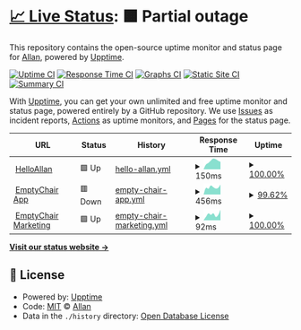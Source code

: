 # [📈 Live Status](https://status.helloallan.com): <!--live status--> **🟧 Partial outage**

This repository contains the open-source uptime monitor and status page for [Allan](http://www.helloallan.com), powered by [Upptime](https://github.com/upptime/upptime).

[![Uptime CI](https://github.com/helloallan/upptime/workflows/Uptime%20CI/badge.svg)](https://github.com/helloallan/upptime/actions?query=workflow%3A%22Uptime+CI%22)
[![Response Time CI](https://github.com/helloallan/upptime/workflows/Response%20Time%20CI/badge.svg)](https://github.com/helloallan/upptime/actions?query=workflow%3A%22Response+Time+CI%22)
[![Graphs CI](https://github.com/helloallan/upptime/workflows/Graphs%20CI/badge.svg)](https://github.com/helloallan/upptime/actions?query=workflow%3A%22Graphs+CI%22)
[![Static Site CI](https://github.com/helloallan/upptime/workflows/Static%20Site%20CI/badge.svg)](https://github.com/helloallan/upptime/actions?query=workflow%3A%22Static+Site+CI%22)
[![Summary CI](https://github.com/helloallan/upptime/workflows/Summary%20CI/badge.svg)](https://github.com/helloallan/upptime/actions?query=workflow%3A%22Summary+CI%22)

With [Upptime](https://upptime.js.org), you can get your own unlimited and free uptime monitor and status page, powered entirely by a GitHub repository. We use [Issues](https://github.com/helloallan/upptime/issues) as incident reports, [Actions](https://github.com/helloallan/upptime/actions) as uptime monitors, and [Pages](https://status.helloallan.com) for the status page.

<!--start: status pages-->
<!-- This summary is generated by Upptime (https://github.com/upptime/upptime) -->
<!-- Do not edit this manually, your changes will be overwritten -->
<!-- prettier-ignore -->
| URL | Status | History | Response Time | Uptime |
| --- | ------ | ------- | ------------- | ------ |
| <img alt="" src="https://icons.duckduckgo.com/ip3/www.helloallan.com.ico" height="13"> [HelloAllan](https://www.helloallan.com) | 🟩 Up | [hello-allan.yml](https://github.com/HelloAllan/upptime/commits/HEAD/history/hello-allan.yml) | <details><summary><img alt="Response time graph" src="./graphs/hello-allan/response-time-week.png" height="20"> 150ms</summary><br><a href="https://status.helloallan.com/history/hello-allan"><img alt="Response time 166" src="https://img.shields.io/endpoint?url=https%3A%2F%2Fraw.githubusercontent.com%2FHelloAllan%2Fupptime%2FHEAD%2Fapi%2Fhello-allan%2Fresponse-time.json"></a><br><a href="https://status.helloallan.com/history/hello-allan"><img alt="24-hour response time 280" src="https://img.shields.io/endpoint?url=https%3A%2F%2Fraw.githubusercontent.com%2FHelloAllan%2Fupptime%2FHEAD%2Fapi%2Fhello-allan%2Fresponse-time-day.json"></a><br><a href="https://status.helloallan.com/history/hello-allan"><img alt="7-day response time 150" src="https://img.shields.io/endpoint?url=https%3A%2F%2Fraw.githubusercontent.com%2FHelloAllan%2Fupptime%2FHEAD%2Fapi%2Fhello-allan%2Fresponse-time-week.json"></a><br><a href="https://status.helloallan.com/history/hello-allan"><img alt="30-day response time 153" src="https://img.shields.io/endpoint?url=https%3A%2F%2Fraw.githubusercontent.com%2FHelloAllan%2Fupptime%2FHEAD%2Fapi%2Fhello-allan%2Fresponse-time-month.json"></a><br><a href="https://status.helloallan.com/history/hello-allan"><img alt="1-year response time 166" src="https://img.shields.io/endpoint?url=https%3A%2F%2Fraw.githubusercontent.com%2FHelloAllan%2Fupptime%2FHEAD%2Fapi%2Fhello-allan%2Fresponse-time-year.json"></a></details> | <details><summary><a href="https://status.helloallan.com/history/hello-allan">100.00%</a></summary><a href="https://status.helloallan.com/history/hello-allan"><img alt="All-time uptime 99.94%" src="https://img.shields.io/endpoint?url=https%3A%2F%2Fraw.githubusercontent.com%2FHelloAllan%2Fupptime%2FHEAD%2Fapi%2Fhello-allan%2Fuptime.json"></a><br><a href="https://status.helloallan.com/history/hello-allan"><img alt="24-hour uptime 100.00%" src="https://img.shields.io/endpoint?url=https%3A%2F%2Fraw.githubusercontent.com%2FHelloAllan%2Fupptime%2FHEAD%2Fapi%2Fhello-allan%2Fuptime-day.json"></a><br><a href="https://status.helloallan.com/history/hello-allan"><img alt="7-day uptime 100.00%" src="https://img.shields.io/endpoint?url=https%3A%2F%2Fraw.githubusercontent.com%2FHelloAllan%2Fupptime%2FHEAD%2Fapi%2Fhello-allan%2Fuptime-week.json"></a><br><a href="https://status.helloallan.com/history/hello-allan"><img alt="30-day uptime 100.00%" src="https://img.shields.io/endpoint?url=https%3A%2F%2Fraw.githubusercontent.com%2FHelloAllan%2Fupptime%2FHEAD%2Fapi%2Fhello-allan%2Fuptime-month.json"></a><br><a href="https://status.helloallan.com/history/hello-allan"><img alt="1-year uptime 99.94%" src="https://img.shields.io/endpoint?url=https%3A%2F%2Fraw.githubusercontent.com%2FHelloAllan%2Fupptime%2FHEAD%2Fapi%2Fhello-allan%2Fuptime-year.json"></a></details>
| <img alt="" src="https://icons.duckduckgo.com/ip3/app.emptychair.io.ico" height="13"> [EmptyChair App](https://app.emptychair.io) | 🟥 Down | [empty-chair-app.yml](https://github.com/HelloAllan/upptime/commits/HEAD/history/empty-chair-app.yml) | <details><summary><img alt="Response time graph" src="./graphs/empty-chair-app/response-time-week.png" height="20"> 456ms</summary><br><a href="https://status.helloallan.com/history/empty-chair-app"><img alt="Response time 435" src="https://img.shields.io/endpoint?url=https%3A%2F%2Fraw.githubusercontent.com%2FHelloAllan%2Fupptime%2FHEAD%2Fapi%2Fempty-chair-app%2Fresponse-time.json"></a><br><a href="https://status.helloallan.com/history/empty-chair-app"><img alt="24-hour response time 428" src="https://img.shields.io/endpoint?url=https%3A%2F%2Fraw.githubusercontent.com%2FHelloAllan%2Fupptime%2FHEAD%2Fapi%2Fempty-chair-app%2Fresponse-time-day.json"></a><br><a href="https://status.helloallan.com/history/empty-chair-app"><img alt="7-day response time 456" src="https://img.shields.io/endpoint?url=https%3A%2F%2Fraw.githubusercontent.com%2FHelloAllan%2Fupptime%2FHEAD%2Fapi%2Fempty-chair-app%2Fresponse-time-week.json"></a><br><a href="https://status.helloallan.com/history/empty-chair-app"><img alt="30-day response time 448" src="https://img.shields.io/endpoint?url=https%3A%2F%2Fraw.githubusercontent.com%2FHelloAllan%2Fupptime%2FHEAD%2Fapi%2Fempty-chair-app%2Fresponse-time-month.json"></a><br><a href="https://status.helloallan.com/history/empty-chair-app"><img alt="1-year response time 435" src="https://img.shields.io/endpoint?url=https%3A%2F%2Fraw.githubusercontent.com%2FHelloAllan%2Fupptime%2FHEAD%2Fapi%2Fempty-chair-app%2Fresponse-time-year.json"></a></details> | <details><summary><a href="https://status.helloallan.com/history/empty-chair-app">99.62%</a></summary><a href="https://status.helloallan.com/history/empty-chair-app"><img alt="All-time uptime 99.90%" src="https://img.shields.io/endpoint?url=https%3A%2F%2Fraw.githubusercontent.com%2FHelloAllan%2Fupptime%2FHEAD%2Fapi%2Fempty-chair-app%2Fuptime.json"></a><br><a href="https://status.helloallan.com/history/empty-chair-app"><img alt="24-hour uptime 99.99%" src="https://img.shields.io/endpoint?url=https%3A%2F%2Fraw.githubusercontent.com%2FHelloAllan%2Fupptime%2FHEAD%2Fapi%2Fempty-chair-app%2Fuptime-day.json"></a><br><a href="https://status.helloallan.com/history/empty-chair-app"><img alt="7-day uptime 99.62%" src="https://img.shields.io/endpoint?url=https%3A%2F%2Fraw.githubusercontent.com%2FHelloAllan%2Fupptime%2FHEAD%2Fapi%2Fempty-chair-app%2Fuptime-week.json"></a><br><a href="https://status.helloallan.com/history/empty-chair-app"><img alt="30-day uptime 99.91%" src="https://img.shields.io/endpoint?url=https%3A%2F%2Fraw.githubusercontent.com%2FHelloAllan%2Fupptime%2FHEAD%2Fapi%2Fempty-chair-app%2Fuptime-month.json"></a><br><a href="https://status.helloallan.com/history/empty-chair-app"><img alt="1-year uptime 99.92%" src="https://img.shields.io/endpoint?url=https%3A%2F%2Fraw.githubusercontent.com%2FHelloAllan%2Fupptime%2FHEAD%2Fapi%2Fempty-chair-app%2Fuptime-year.json"></a></details>
| <img alt="" src="https://icons.duckduckgo.com/ip3/emptychair.io.ico" height="13"> [EmptyChair Marketing](https://emptychair.io) | 🟩 Up | [empty-chair-marketing.yml](https://github.com/HelloAllan/upptime/commits/HEAD/history/empty-chair-marketing.yml) | <details><summary><img alt="Response time graph" src="./graphs/empty-chair-marketing/response-time-week.png" height="20"> 92ms</summary><br><a href="https://status.helloallan.com/history/empty-chair-marketing"><img alt="Response time 121" src="https://img.shields.io/endpoint?url=https%3A%2F%2Fraw.githubusercontent.com%2FHelloAllan%2Fupptime%2FHEAD%2Fapi%2Fempty-chair-marketing%2Fresponse-time.json"></a><br><a href="https://status.helloallan.com/history/empty-chair-marketing"><img alt="24-hour response time 98" src="https://img.shields.io/endpoint?url=https%3A%2F%2Fraw.githubusercontent.com%2FHelloAllan%2Fupptime%2FHEAD%2Fapi%2Fempty-chair-marketing%2Fresponse-time-day.json"></a><br><a href="https://status.helloallan.com/history/empty-chair-marketing"><img alt="7-day response time 92" src="https://img.shields.io/endpoint?url=https%3A%2F%2Fraw.githubusercontent.com%2FHelloAllan%2Fupptime%2FHEAD%2Fapi%2Fempty-chair-marketing%2Fresponse-time-week.json"></a><br><a href="https://status.helloallan.com/history/empty-chair-marketing"><img alt="30-day response time 116" src="https://img.shields.io/endpoint?url=https%3A%2F%2Fraw.githubusercontent.com%2FHelloAllan%2Fupptime%2FHEAD%2Fapi%2Fempty-chair-marketing%2Fresponse-time-month.json"></a><br><a href="https://status.helloallan.com/history/empty-chair-marketing"><img alt="1-year response time 121" src="https://img.shields.io/endpoint?url=https%3A%2F%2Fraw.githubusercontent.com%2FHelloAllan%2Fupptime%2FHEAD%2Fapi%2Fempty-chair-marketing%2Fresponse-time-year.json"></a></details> | <details><summary><a href="https://status.helloallan.com/history/empty-chair-marketing">100.00%</a></summary><a href="https://status.helloallan.com/history/empty-chair-marketing"><img alt="All-time uptime 99.99%" src="https://img.shields.io/endpoint?url=https%3A%2F%2Fraw.githubusercontent.com%2FHelloAllan%2Fupptime%2FHEAD%2Fapi%2Fempty-chair-marketing%2Fuptime.json"></a><br><a href="https://status.helloallan.com/history/empty-chair-marketing"><img alt="24-hour uptime 100.00%" src="https://img.shields.io/endpoint?url=https%3A%2F%2Fraw.githubusercontent.com%2FHelloAllan%2Fupptime%2FHEAD%2Fapi%2Fempty-chair-marketing%2Fuptime-day.json"></a><br><a href="https://status.helloallan.com/history/empty-chair-marketing"><img alt="7-day uptime 100.00%" src="https://img.shields.io/endpoint?url=https%3A%2F%2Fraw.githubusercontent.com%2FHelloAllan%2Fupptime%2FHEAD%2Fapi%2Fempty-chair-marketing%2Fuptime-week.json"></a><br><a href="https://status.helloallan.com/history/empty-chair-marketing"><img alt="30-day uptime 100.00%" src="https://img.shields.io/endpoint?url=https%3A%2F%2Fraw.githubusercontent.com%2FHelloAllan%2Fupptime%2FHEAD%2Fapi%2Fempty-chair-marketing%2Fuptime-month.json"></a><br><a href="https://status.helloallan.com/history/empty-chair-marketing"><img alt="1-year uptime 100.00%" src="https://img.shields.io/endpoint?url=https%3A%2F%2Fraw.githubusercontent.com%2FHelloAllan%2Fupptime%2FHEAD%2Fapi%2Fempty-chair-marketing%2Fuptime-year.json"></a></details>

<!--end: status pages-->

[**Visit our status website →**](https://status.helloallan.com)

## 📄 License

- Powered by: [Upptime](https://github.com/upptime/upptime)
- Code: [MIT](./LICENSE) © [Allan](http://www.helloallan.com)
- Data in the `./history` directory: [Open Database License](https://opendatacommons.org/licenses/odbl/1-0/)
